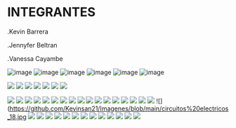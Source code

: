 # INTEGRANTES
.Kevin Barrera

.Jennyfer Beltran

.Vanessa Cayambe

![image](https://user-images.githubusercontent.com/84421020/120594175-2ab0a680-c406-11eb-97b6-d6c472c617d5.png)
![image](https://user-images.githubusercontent.com/84421020/120594238-4451ee00-c406-11eb-83f5-236226223d28.png)
![image](https://user-images.githubusercontent.com/84421020/120594262-4f0c8300-c406-11eb-9a4a-51cafbc01fe1.png)
![image](https://user-images.githubusercontent.com/84421020/120594283-5895eb00-c406-11eb-9e52-4cfbebd69e09.png)
![image](https://user-images.githubusercontent.com/84421020/120594309-6186bc80-c406-11eb-9085-2234b8512851.png)
![image](https://user-images.githubusercontent.com/84421020/120594378-782d1380-c406-11eb-9e0a-91dabd64c469.png)


![](https://github.com/Kevinsan21/Imagenes/blob/main/Conversi%C3%B3n%20de%20unidades_page-0001.jpg)
![](https://github.com/Kevinsan21/Imagenes/blob/main/Conversi%C3%B3n%20de%20unidades_page-0002.jpg)
![](https://github.com/Kevinsan21/Imagenes/blob/main/Conversi%C3%B3n%20de%20unidades_page-0003.jpg)
![](https://github.com/Kevinsan21/Imagenes/blob/main/Conversi%C3%B3n%20de%20unidades_page-0004.jpg)
![](https://github.com/Kevinsan21/Imagenes/blob/main/Conversi%C3%B3n%20de%20unidades_page-0005.jpg)
![](https://github.com/Kevinsan21/Imagenes/blob/main/Conversi%C3%B3n%20de%20unidades_page-0006.jpg)
![](https://github.com/Kevinsan21/Imagenes/blob/main/Conversi%C3%B3n%20de%20unidades_page-0007.jpg)

![](https://github.com/Kevinsan21/Imagenes/blob/main/circuitos%20electricos_01.jpg)
![](https://github.com/Kevinsan21/Imagenes/blob/main/circuitos%20electricos_02.jpg)
![](https://github.com/Kevinsan21/Imagenes/blob/main/circuitos%20electricos_03.jpg)
![](https://github.com/Kevinsan21/Imagenes/blob/main/circuitos%20electricos_04.jpg)
![](https://github.com/Kevinsan21/Imagenes/blob/main/circuitos%20electricos_05.jpg)
![](https://github.com/Kevinsan21/Imagenes/blob/main/circuitos%20electricos_06.jpg)
![](https://github.com/Kevinsan21/Imagenes/blob/main/circuitos%20electricos_07.jpg)
![](https://github.com/Kevinsan21/Imagenes/blob/main/circuitos%20electricos_08.jpg)
![](https://github.com/Kevinsan21/Imagenes/blob/main/circuitos%20electricos_09.jpg)
![](https://github.com/Kevinsan21/Imagenes/blob/main/circuitos%20electricos_10.jpg)
![](https://github.com/Kevinsan21/Imagenes/blob/main/circuitos%20electricos_11.jpg)
![](https://github.com/Kevinsan21/Imagenes/blob/main/circuitos%20electricos_12.jpg)
![](https://github.com/Kevinsan21/Imagenes/blob/main/circuitos%20electricos_13.jpg)
![](https://github.com/Kevinsan21/Imagenes/blob/main/circuitos%20electricos_14.jpg)
![](https://github.com/Kevinsan21/Imagenes/blob/main/circuitos%20electricos_15.jpg)
![](https://github.com/Kevinsan21/Imagenes/blob/main/circuitos%20electricos_16.jpg)
![](https://github.com/Kevinsan21/Imagenes/blob/main/circuitos%20electricos_17.jpg)
![](https://github.com/Kevinsan21/Imagenes/blob/main/circuitos%20electricos_18.jpg
![](https://github.com/Kevinsan21/Imagenes/blob/main/Circuitos_01.jpg)
![](https://github.com/Kevinsan21/Imagenes/blob/main/Circuitos_02.jpg)
![](https://github.com/Kevinsan21/Imagenes/blob/main/Circuitos_03.jpg)
![](https://github.com/Kevinsan21/Imagenes/blob/main/Circuitos_04.jpg)
![](https://github.com/Kevinsan21/Imagenes/blob/main/Circuitos_05.jpg)
![](https://github.com/Kevinsan21/Imagenes/blob/main/Circuitos_06.jpg)
![](https://github.com/Kevinsan21/Imagenes/blob/main/Circuitos_07.jpg)
![](https://github.com/Kevinsan21/Imagenes/blob/main/Circuitos_08.jpg)
![](https://github.com/Kevinsan21/Imagenes/blob/main/Circuitos_09.jpg)
![](https://github.com/Kevinsan21/Imagenes/blob/main/Circuitos_10.jpg)
![](https://github.com/Kevinsan21/Imagenes/blob/main/Circuitos_11.jpg)
![](https://github.com/Kevinsan21/Imagenes/blob/main/Circuitos_12.jpg)
![](https://github.com/Kevinsan21/Imagenes/blob/main/Circuitos_13.jpg)


